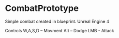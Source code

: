 # CombatPrototype

Simple combat created in blueprint.
Unreal Engine 4

Controls
W,A,S,D – Movment
Alt – Dodge
LMB - Attack

